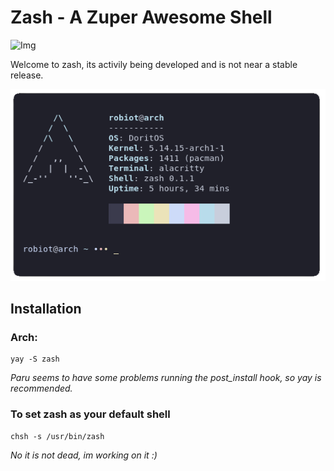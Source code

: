 # Zash - A Zuper Awesome Shell
 ![Img](https://img.shields.io/aur/version/zash)
 
Welcome to zash, its activily being developed and is not near a stable release.

![Example](https://raw.githubusercontent.com/robiot/zash/main/img/example.png)

## Installation
### Arch:
```
yay -S zash
```
*Paru seems to have some problems running the post_install hook, so yay is recommended.*

### To set zash as your default shell
```
chsh -s /usr/bin/zash
```

*No it is not dead, im working on it :)*
